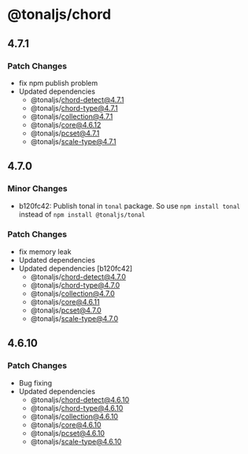 # @tonaljs/chord

## 4.7.1

### Patch Changes

- fix npm publish problem
- Updated dependencies
  - @tonaljs/chord-detect@4.7.1
  - @tonaljs/chord-type@4.7.1
  - @tonaljs/collection@4.7.1
  - @tonaljs/core@4.6.12
  - @tonaljs/pcset@4.7.1
  - @tonaljs/scale-type@4.7.1

## 4.7.0

### Minor Changes

- b120fc42: Publish tonal in `tonal` package. So use `npm install tonal` instead of `npm install @tonaljs/tonal`

### Patch Changes

- fix memory leak
- Updated dependencies
- Updated dependencies [b120fc42]
  - @tonaljs/chord-detect@4.7.0
  - @tonaljs/chord-type@4.7.0
  - @tonaljs/collection@4.7.0
  - @tonaljs/core@4.6.11
  - @tonaljs/pcset@4.7.0
  - @tonaljs/scale-type@4.7.0

## 4.6.10

### Patch Changes

- Bug fixing
- Updated dependencies
  - @tonaljs/chord-detect@4.6.10
  - @tonaljs/chord-type@4.6.10
  - @tonaljs/collection@4.6.10
  - @tonaljs/core@4.6.10
  - @tonaljs/pcset@4.6.10
  - @tonaljs/scale-type@4.6.10

